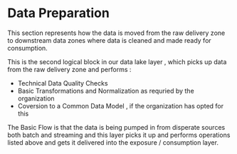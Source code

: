 # Data Preparation 

This section represents how the data is moved from the raw delivery zone to downstream data zones where data is cleaned and made ready for consumption.

This is the second logical block in our data lake layer , which picks up data from the raw delivery zone and performs :

- Technical Data Quality Checks
- Basic Transformations and Normalization as requried by the organization
- Coversion to a Common Data Model , if the organization has opted for this


The Basic Flow is that the data is being pumped in from disperate sources both batch and streaming and this layer picks it up and performs operations listed above and gets it delivered into the exposure / consumption layer.


